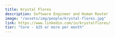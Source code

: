 ```yaml
---
title: Krystal Flores
description: Software Engineer and Human Router
image: "/assets/img/people/krystal-flores.jpg"
link: https://www.linkedin.com/in/krystalflores/
tier: "Core - $25 or more per month"
---
```

